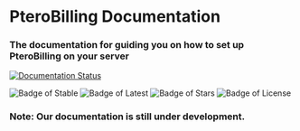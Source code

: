 # PteroBilling Documentation
### The documentation for guiding you on how to set up PteroBilling on your server

[![Documentation Status](https://readthedocs.org/projects/pterobilling/badge/?version=latest)](https://pterobilling.readthedocs.io/en/latest)

![Badge of Stable](https://badgen.net/github/release/pterobilling/pterobilling/stable?label=stable&color=green)
![Badge of Latest](https://badgen.net/github/release/pterobilling/pterobilling?label=latest&color=orange)
![Badge of Stars](https://badgen.net/github/stars/pterobilling/pterobilling?color=green)
![Badge of License](https://badgen.net/github/license/pterobilling/pterobilling)

### Note: Our documentation is still under development.
